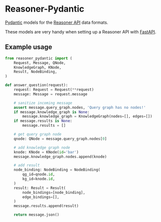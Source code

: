 # Reasoner-Pydantic

[Pydantic](https://pydantic-docs.helpmanual.io/) models for the [Reasoner API](https://github.com/NCATS-Tangerine/NCATS-ReasonerStdAPI) data formats.

These models are very handy when setting up a Reasoner API with [FastAPI](https://fastapi.tiangolo.com/).

## Example usage

```python
from reasoner_pydantic import (
    Request, Message, QNode,
    KnowledgeGraph, KNode,
    Result, NodeBinding,
)

def answer_question(request):
    request: Request = Request(**request)
    message: Message = request.message

    # sanitize incoming message
    assert message.query_graph.nodes, 'Query graph has no nodes!'
    if message.knowledge_graph is None:
        message.knowledge_graph = KnowledgeGraph(nodes=[], edges=[])
    if message.results is None:
        message.results = []

    # get query graph node
    qnode: QNode = message.query_graph.nodes[0]

    # add knowledge graph node
    knode: KNode = KNode(id='bar')
    message.knowledge_graph.nodes.append(knode)

    # add result
    node_binding: NodeBinding = NodeBinding(
        qg_id=qnode.id,
        kg_id=knode.id,
    )
    result: Result = Result(
        node_bindings=[node_binding],
        edge_bindings=[],
    )
    message.results.append(result)

    return message.json()
```
